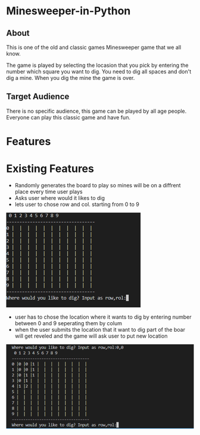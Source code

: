 # Minesweeper-in-Python


## About 

This is one of the old and classic games Minesweeper game that we all know.

The game is played by selecting the locasion that you pick by entering the number 
which square you want to dig. You need to dig all spaces and don't dig a mine. 
When you dig the mine the game is over.

## Target Audience

There is no specific audience, this game can be played by all age people. Everyone can play 
this classic game and have fun.

# Features

# Existing  Features

 - Randomly generates the board to play so mines will be on a diffrent place every time user plays
 - Asks user where would it likes to dig
 - lets user to chose row and col. starting from 0 to 9

 ![starting game image](img/starting%20game.png)


 - user has to chose the location where it wants to dig by entering number 
 between 0 and 9 seperating them by colum
 - when the user submits the location that it want to dig part of the boar 
 will get reveled and the game will ask user to put new location

 ![first time dig](img/first%20chose.png)

 